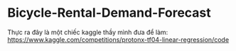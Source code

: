 # Bicycle-Rental-Demand-Forecast
Thực ra đây là một chiếc kaggle thầy mình đưa để làm: https://www.kaggle.com/competitions/protonx-tf04-linear-regression/code
